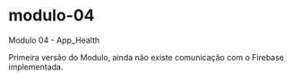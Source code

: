 # modulo-04
Modulo 04 - App_Health

Primeira versão do Modulo, ainda não existe comunicação com o Firebase implementada.
